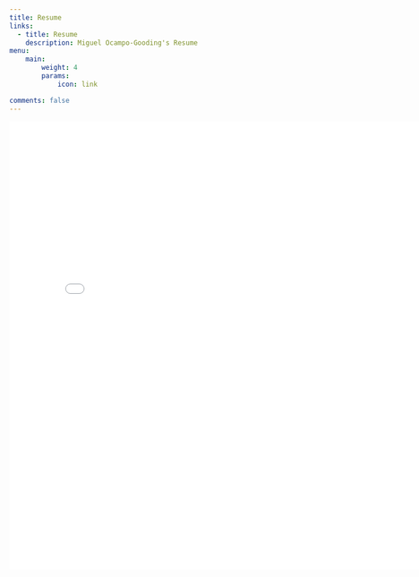 ```yaml
---
title: Resume
links:
  - title: Resume
    description: Miguel Ocampo-Gooding's Resume
menu:
    main: 
        weight: 4
        params:
            icon: link

comments: false
---
```


<embed src="./Miguel-OG-CV-2024.pdf" width="800px" height="800px" />